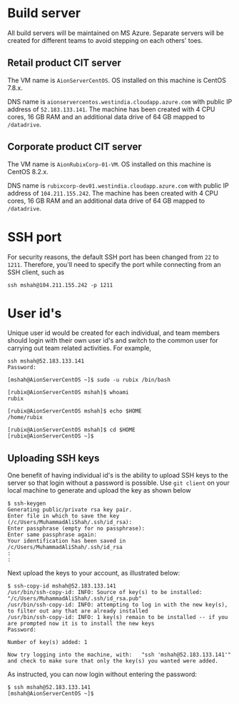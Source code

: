 Build server
===========

All build servers will be maintained on MS Azure. Separate servers will be created for different teams to avoid stepping on each others' toes.

## Retail product CIT server
The VM name is `AionServerCentOS`. OS installed on this machine is CentOS 7.8.x.

DNS name is `aionservercentos.westindia.cloudapp.azure.com` with public IP address of `52.183.133.141`. The machine has been created with 4 CPU cores, 16 GB RAM and an additional data drive of 64 GB mapped to `/datadrive`.

## Corporate product CIT server
The VM name is `AionRubixCorp-01-VM`. OS installed on this machine is CentOS 8.2.x.

DNS name is `rubixcorp-dev01.westindia.cloudapp.azure.com` with public IP address of `104.211.155.242`. The machine has been created with 4 CPU cores, 16 GB RAM and an additional data drive of 64 GB mapped to `/datadrive`.

# SSH port
For security reasons, the default SSH port has been changed from `22` to `1211`. Therefore, you'll need to specify the port while connecting from an SSH client, such as
```
ssh mshah@104.211.155.242 -p 1211
```

# User id's
Unique user id would be created for each individual, and team members should login with their own user id's and switch to the common user for carrying out team related activities. For example,
```
ssh mshah@52.183.133.141
Password:

[mshah@AionServerCentOS ~]$ sudo -u rubix /bin/bash

[rubix@AionServerCentOS mshah]$ whoami
rubix

[rubix@AionServerCentOS mshah]$ echo $HOME
/home/rubix

[rubix@AionServerCentOS mshah]$ cd $HOME
[rubix@AionServerCentOS ~]$
```

## Uploading SSH keys
One benefit of having individual id's is the ability to upload SSH keys to the server so that login without a password is possible. Use `git client` on your local machine to generate and upload the key as shown below
```
$ ssh-keygen
Generating public/private rsa key pair.
Enter file in which to save the key (/c/Users/MuhammadAliShah/.ssh/id_rsa):
Enter passphrase (empty for no passphrase):
Enter same passphrase again:
Your identification has been saved in /c/Users/MuhammadAliShah/.ssh/id_rsa
:
:
```

Next upload the keys to your account, as illustrated below:
```
$ ssh-copy-id mshah@52.183.133.141
/usr/bin/ssh-copy-id: INFO: Source of key(s) to be installed: "/c/Users/MuhammadAliShah/.ssh/id_rsa.pub"
/usr/bin/ssh-copy-id: INFO: attempting to log in with the new key(s), to filter out any that are already installed
/usr/bin/ssh-copy-id: INFO: 1 key(s) remain to be installed -- if you are prompted now it is to install the new keys
Password:

Number of key(s) added: 1

Now try logging into the machine, with:   "ssh 'mshah@52.183.133.141'"
and check to make sure that only the key(s) you wanted were added.
```

As instructed, you can now login without entering the password:
```
$ ssh mshah@52.183.133.141
[mshah@AionServerCentOS ~]$
```
